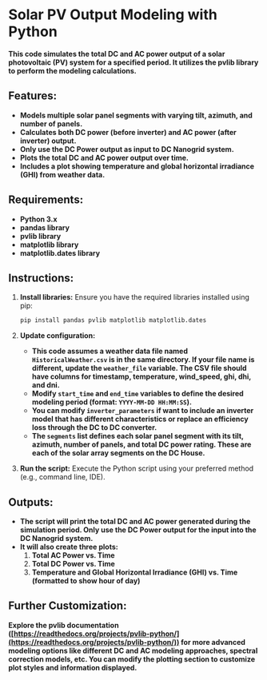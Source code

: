 # Solar PV Output Modeling with Python

**This code simulates the total DC and AC power output of a solar photovoltaic (PV) system for a specified period. It utilizes the pvlib library to perform the modeling calculations.**

## Features:

- **Models multiple solar panel segments with varying tilt, azimuth, and number of panels.**
- **Calculates both DC power (before inverter) and AC power (after inverter) output.**
- **Only use the DC Power output as input to DC Nanogrid system.**
- **Plots the total DC and AC power output over time.**
- **Includes a plot showing temperature and global horizontal irradiance (GHI) from weather data.**

## Requirements:

- **Python 3.x**
- **pandas library**
- **pvlib library**
- **matplotlib library**
- **matplotlib.dates library**

## Instructions:

1. **Install libraries:** Ensure you have the required libraries installed using pip:
    ```bash
    pip install pandas pvlib matplotlib matplotlib.dates
    ```

2. **Update configuration:**
   - **This code assumes a weather data file named `HistoricalWeather.csv` is in the same directory. If your file name is different, update the `weather_file` variable. The CSV file should have columns for timestamp, temperature, wind_speed, ghi, dhi, and dni.**
   - **Modify `start_time` and `end_time` variables to define the desired modeling period (format: `YYYY-MM-DD HH:MM:SS`).**
   - **You can modify `inverter_parameters` if want to include an inverter model that has different characteristics or replace an efficiency loss through the DC to DC converter.**
   - **The `segments` list defines each solar panel segment with its tilt, azimuth, number of panels, and total DC power rating. These are each of the solar array segments on the DC House.**

3. **Run the script:** Execute the Python script using your preferred method (e.g., command line, IDE).


## Outputs:

- **The script will print the total DC and AC power generated during the simulation period. Only use the DC Power output for the input into the DC Nanogrid system.**
- **It will also create three plots:**
  1. **Total AC Power vs. Time**
  2. **Total DC Power vs. Time**
  3. **Temperature and Global Horizontal Irradiance (GHI) vs. Time (formatted to show hour of day)**

## Further Customization:

**Explore the pvlib documentation ([https://readthedocs.org/projects/pvlib-python/](https://readthedocs.org/projects/pvlib-python/)) for more advanced modeling options like different DC and AC modeling approaches, spectral correction models, etc. You can modify the plotting section to customize plot styles and information displayed.**
